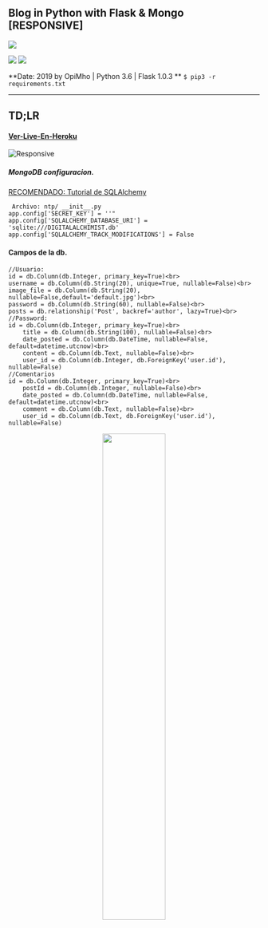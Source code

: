 
## Blog in Python with Flask & Mongo [RESPONSIVE]

![](https://cdn.apkgoogle.org/storage/2020/09/Python-3-Tutorials-Learn-Python-Tutorials-Full-Ad-Free-MoD-APK-3.3.png)

 ![](https://img.shields.io/badge/Version-1.25-black) ![](https://img.shields.io/badge/Powered%20by-Kazu-pink) 


**Date: 2019 by OpiMho | Python 3.6 | Flask 1.0.3 **
`$ pip3 -r requirements.txt`

----
## TD;LR

#### [Ver-Live-En-Heroku](https://ntpaz.herokuapp.com)

![Responsive](https://i.imgur.com/f5J45dj.png)
<br>
##### MongoDB configuracion. 
[RECOMENDADO: Tutorial de SQLAlchemy](https://j2logo.com/python/sqlalchemy-tutorial-de-python-sqlalchemy-guia-de-inicio/)
```
 Archivo: ntp/ __init__.py
app.config['SECRET_KEY'] = ''"
app.config['SQLALCHEMY_DATABASE_URI'] = 'sqlite:///DIGITALALCHIMIST.db'
app.config['SQLALCHEMY_TRACK_MODIFICATIONS'] = False
```

####  Campos de la db.

```
//Usuario:
id = db.Column(db.Integer, primary_key=True)<br>
username = db.Column(db.String(20), unique=True, nullable=False)<br>
image_file = db.Column(db.String(20), nullable=False,default='default.jpg')<br>
password = db.Column(db.String(60), nullable=False)<br>
posts = db.relationship('Post', backref='author', lazy=True)<br>
//Password:
id = db.Column(db.Integer, primary_key=True)<br>
    title = db.Column(db.String(100), nullable=False)<br>
    date_posted = db.Column(db.DateTime, nullable=False, default=datetime.utcnow)<br>
    content = db.Column(db.Text, nullable=False)<br>
    user_id = db.Column(db.Integer, db.ForeignKey('user.id'), nullable=False)
//Comentarios 
id = db.Column(db.Integer, primary_key=True)<br>
    postId = db.Column(db.Integer, nullable=False)<br>
    date_posted = db.Column(db.DateTime, nullable=False, default=datetime.utcnow)<br>
    comment = db.Column(db.Text, nullable=False)<br>
    user_id = db.Column(db.Text, db.ForeignKey('user.id'), nullable=False)

```


<p align="center" width="100%">
    <img width="50%" src="https://i.imgur.com/OgbNOoM.png"> 
</p>








